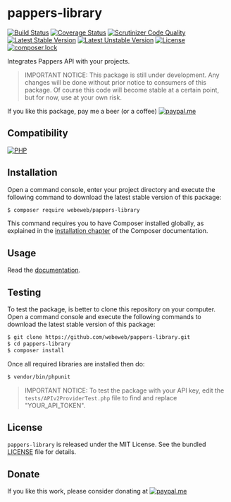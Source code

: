 pappers-library
===============

[![Build Status](https://img.shields.io/github/workflow/status/webeweb/pappers-library/build?style=flat-square)](https://github.com/webeweb/pappers-library/actions)
[![Coverage Status](https://img.shields.io/coveralls/github/webeweb/pappers-library/master.svg?style=flat-square)](https://coveralls.io/github/webeweb/pappers-library?branch=master)
[![Scrutinizer Code Quality](https://img.shields.io/scrutinizer/quality/g/webeweb/pappers-library/master.svg?style=flat-square)](https://scrutinizer-ci.com/g/webeweb/pappers-library/?branch=master)
[![Latest Stable Version](https://img.shields.io/packagist/v/webeweb/pappers-library.svg?style=flat-square)](https://packagist.org/packages/webeweb/pappers-library)
[![Latest Unstable Version](https://img.shields.io/packagist/vpre/webeweb/pappers-library.svg?style=flat-square)](https://packagist.org/packages/webeweb/pappers-library)
[![License](https://img.shields.io/packagist/l/webeweb/pappers-library.svg?style=flat-square)](https://packagist.org/packages/webeweb/pappers-library)
[![composer.lock](https://img.shields.io/badge/.lock-uncommited-important.svg?style=flat-square)](https://packagist.org/packages/webeweb/pappers-library)

Integrates Pappers API with your projects.

> IMPORTANT NOTICE: This package is still under development. Any changes will be
> done without prior notice to consumers of this package. Of course this code
> will become stable at a certain point, but for now, use at your own risk.

If you like this package, pay me a beer (or a coffee)
[![paypal.me](https://img.shields.io/badge/paypal.me-webeweb-0070ba.svg?style=flat-square&logo=paypal)](https://www.paypal.me/webeweb)

## Compatibility

[![PHP](https://img.shields.io/packagist/php-v/webeweb/pappers-library.svg?style=flat-square)](http://php.net)

## Installation

Open a command console, enter your project directory and execute the following
command to download the latest stable version of this package:

```bash
$ composer require webeweb/pappers-library
```

This command requires you to have Composer installed globally, as explained in
the [installation chapter](https://getcomposer.org/doc/00-intro.md) of the
Composer documentation.

## Usage

Read the [documentation](doc/index.md).

## Testing

To test the package, is better to clone this repository on your computer.
Open a command console and execute the following commands to download the latest
stable version of this package:

```bash
$ git clone https://github.com/webeweb/pappers-library.git
$ cd pappers-library
$ composer install
```

Once all required libraries are installed then do:

```bash
$ vendor/bin/phpunit
```

> IMPORTANT NOTICE: To test the package with your API key, edit the
> `tests/APIv2ProviderTest.php` file to find and replace "YOUR_API_TOKEN".

## License

`pappers-library` is released under the MIT License. See the bundled [LICENSE](LICENSE)
file for details.

## Donate

If you like this work, please consider donating at
[![paypal.me](https://img.shields.io/badge/paypal.me-webeweb-0070ba.svg?style=flat-square&logo=paypal)](https://www.paypal.me/webeweb)
